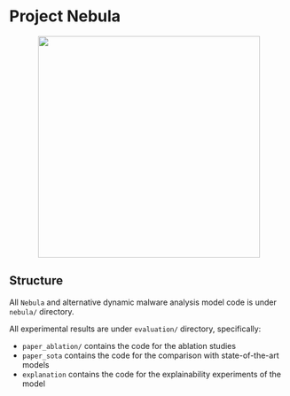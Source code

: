# Project Nebula

<center><img src="https://cdn.eso.org/images/screen/eso1205ec.jpg" width="400"></center>

## Structure

All `Nebula` and alternative dynamic malware analysis model code is under `nebula/` directory.

All experimental results are under `evaluation/` directory, specifically:

- `paper_ablation/` contains the code for the ablation studies
- `paper_sota` contains the code for the comparison with state-of-the-art models
- `explanation` contains the code for the explainability experiments of the model
